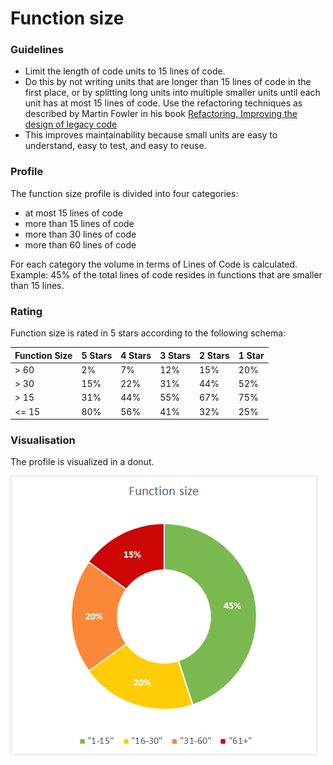 # Function size

### Guidelines

* Limit the length of code units to 15 lines of code. 
* Do this by not writing units that are longer than 15 lines of code in the first place, or by splitting long units into multiple smaller units until each unit has at most 15 lines of code. Use the refactoring techniques as described by Martin Fowler in his book [Refactoring, Improving the design of legacy code](https://martinfowler.com/books/refactoring.html)
* This improves maintainability because small units are easy to understand, easy to test, and easy to reuse.

### Profile

The function size profile is divided into four categories:

* at most 15 lines of code
* more than 15 lines of code
* more than 30 lines of code
* more than 60 lines of code

For each category the volume in terms of Lines of Code is calculated.
Example: 45% of the total lines of code resides in functions that are smaller than 15 lines.

### Rating

Function size is rated in 5 stars according to the following schema:

| Function Size | 5 Stars | 4 Stars | 3 Stars | 2 Stars | 1 Star |
|---------------|---------|---------|---------|---------|--------|
| \> 60         | 2%      | 7%      | 12%     | 15%     | 20%    |
| \> 30         | 15%     | 22%     | 31%     | 44%     | 52%    |
| \> 15         | 31%     | 44%     | 55%     | 67%     | 75%    |
| <= 15         | 80%     | 56%     | 41%     | 32%     | 25%    | 

### Visualisation

The profile is visualized in a donut.

![function size](../images/function_size.png)